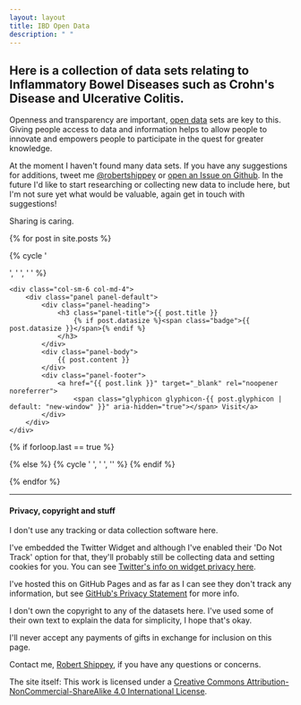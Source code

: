 ```yaml
---
layout: layout
title: IBD Open Data
description: " "
---
```


## Here is a collection of data sets relating to Inflammatory Bowel Diseases such as Crohn's Disease and Ulcerative Colitis. 

Openness and transparency are important, [open data](https://en.wikipedia.org/wiki/Open_data) sets are key to this. Giving people access to data and information helps to allow people to innovate and empowers people to participate in the quest for greater knowledge. 

At the moment I haven't found many data sets. If you have any suggestions for additions, tweet me [@robertshippey](https://twitter.com/robertshippey) or [open an Issue on Github](https://github.com/RobertShippey/IBD-data). In the future I'd like to start researching or collecting new data to include here, but I'm not sure yet what would be valuable, again get in touch with suggestions! 

Sharing is caring. 

{% for post in site.posts %}

{% cycle '<div class="row">', ' ', ' ' %}

	<div class="col-sm-6 col-md-4">
		<div class="panel panel-default">
			<div class="panel-heading">
				<h3 class="panel-title">{{ post.title }}
					{% if post.datasize %}<span class="badge">{{ post.datasize }}</span>{% endif %}
				</h3>
			</div>
			<div class="panel-body">
				{{ post.content }}
			</div>
			<div class="panel-footer">
				<a href="{{ post.link }}" target="_blank" rel="noopener noreferrer">
					<span class="glyphicon glyphicon-{{ post.glyphicon | default: "new-window" }}" aria-hidden="true"></span> Visit</a>
			</div>
		</div>
	</div>

 {% if forloop.last == true %}
        </div>
    {% else %}
       {% cycle ' ', ' ', '</div>' %}
{% endif %}

{% endfor %}

<hr>

<h4>Privacy, copyright and stuff</h4>

I don't use any tracking or data collection software here. 

I've embedded the Twitter Widget and although I've enabled their 'Do Not Track' option for that, they'll probably still be collecting data and setting cookies for you. You can see <a href="https://dev.twitter.com/web/overview/privacy">Twitter's info on widget privacy here</a>. 

I've hosted this on GitHub Pages and as far as I can see they don't track any information, but see <a href="https://help.github.com/articles/github-privacy-statement/">GitHub's Privacy Statement</a> for more info. 

I don't own the copyright to any of the datasets here. I've used some of their own text to explain the data for simplicity, I hope that's okay. 

I'll never accept any payments of gifts in exchange for inclusion on this page. 

Contact me, <a href="https://twitter.com/robertshipey">Robert Shippey</a>, if you have any questions or concerns. 

The site itself: This work is licensed under a <a rel="license" href="http://creativecommons.org/licenses/by-nc-sa/4.0/">Creative Commons Attribution-NonCommercial-ShareAlike 4.0 International License</a>.
